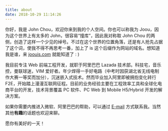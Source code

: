 ```yaml
---
title: about
date: 2018-10-29 11:14:26
---
```




你好，我是 John Chou，欢迎你来到我的个人空间。你也可以称我为 Joou，因为这个世界上有太多的 John，很容易“撞库”，因此我对称取 John Chou 的两侧，创造了这样一个少见的绰号。不过在这个世界的位置角落，还是有人抢先占据了这个词，使我不得不再思考一番，加上了 is 这个后缀作为网站的域名。想知道我是谁，来 [joouis.com](https://blog.joouis.com/about) 就能知道了 : )

我目前专注 Web 前端工程开发，就职于阿里巴巴 Lazada 技术部。科技宅，音乐控，曼联球迷，VIM 爱好者。年少焊得一手好电路（中考时因获湖北省无线电制作大赛一等奖而加分），沉迷嵌入式技术。然而毕业加入阿里即被拥抱变化转行 F2E，开始踏上漫漫互联网征程。目前的业务经验主要在工程效率工具和全球化电商平台的开发，技术背景覆盖 PC 软件、PC Web 到 Mobile H5/Hybrid 开发的解决方案。

如果你需要内推进入微软、阿里巴巴的帮助，可以通过 [E-mail](mailto:luckyjoou@gmail.com) 方式联系我。当然其他**有趣**的话题也欢迎来聊。

愿你有美好的一天！
